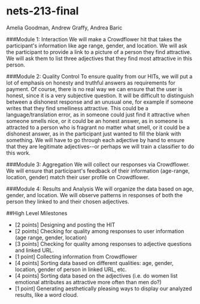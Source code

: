 # nets-213-final
Amelia Goodman, Andrew Graffy, Andrea Baric

###Module 1: Interaction
We will make a Crowdflower hit that takes the participant's information like age range, gender, and location. We will ask the participant to provide a link to a picture of a person they find attractive. We will ask them to list three adjectives that they find most attractive in this person. 

###Module 2: Quality Control
To ensure quality from our HITs, we will put a lot of emphasis on honesty and truthful answers as requirements for payment. Of course, there is no real way we can ensure that the user is honest, since it is a very subjective question. It will be difficult to distinguish between a dishonest response and an unusual one, for example if someone writes that they find smelliness attractive. This could be a language/translation error, as in someone could just find it attractive when someone smells nice, or it could be an honest answer, as in someone is attracted to a person who is fragrant no matter what smell, or it could be a dishonest answer, as in the participant just wanted to fill the blank with something. We will have to go through each adjective by hand to ensure that they are legitimate adjectives--or perhaps we will train a classifier to do this work.

###Module 3: Aggregation
We will collect our responses via Crowdflower. We will ensure that participant's feedback of their information (age-range, location, gender) match their user profile on Crowdflower.

###Module 4: Results and Analysis
We will organize the data based on age, gender, and location. We will observe patterns in responses of both the person they linked to and their chosen adjectives. 


##High Level Milestones
* [2 points] Designing and posting the HIT
* [2 points] Checking for quality among responses to user information (age range, gender, location)
* [3 points] Checking for quality among responses to adjective questions and linked URL.
* [1 point] Collecting information from Crowdflower
* [4 points] Sorting data based on different qualities: age, gender, location, gender of person in linked URL, etc.
* [4 points] Sorting data based on the adjectives (i.e. do women list emotional attributes as attractive more often than men do?)
* [1 point] Generating aesthetically pleasing ways to display our analyzed results, like a word cloud.